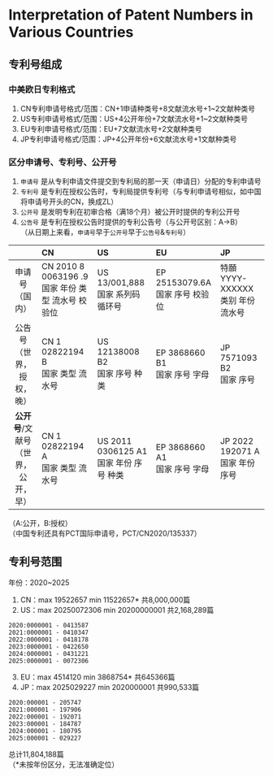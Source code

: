 # Interpretation of Patent Numbers in Various Countries
## 专利号组成
### 中美欧日专利格式
1. CN专利申请号格式/范围：CN+1申请种类号+8文献流水号+1~2文献种类号  
2. US专利申请号格式/范围：US+4公开年份+7文献流水号+1~2文献种类号  
3. EU专利申请号格式/范围：EU+7文献流水号+2文献种类号
4. JP专利申请号格式/范围：JP+4公开年份+6文献流水号+1文献种类号

### 区分申请号、专利号、公开号
1. `申请号` 是从专利申请文件提交到专利局的那一天（申请日）分配的专利申请号  
2. `专利号` 是专利在授权公告时，专利局提供专利号（与专利申请号相似，如中国将申请号开头的CN，换成ZL）  
3. `公开号` 是发明专利在初审合格（满18个月）被公开时提供的专利公开号  
4. `公告号` 是专利在授权公告时提供的专利公告号（与公开号区别：A->B）  
（从日期上来看，`申请号`早于`公开号`早于`公告号`&`专利号`）

|        |   CN   |   US   |   EU   |   JP   |
|:------:|:------|:------|:------|:------|
| 申请号<br>（国内）| CN 2010 8 0063196 .9 <br>国家 年份 类型 流水号 校验位|US 13/001,888<br>国家 系列码 循环号|EP 25153079.6A<br>国家 序号 校验位|特願YYYY-XXXXXX<br>类别 年份 流水号|
|公告号<br>（世界，授权，晚）|CN 1 02822194 B<br>国家 类型 流水号|US 12138008 B2<br>国家 序号 种类|EP 3868660 B1<br>国家 序号 字母|JP 7571093 B2<br>国家 序号|
|**公开号**/文献号<br>（世界，公开，早）|CN 1 02822194 A<br>国家 类型 流水号|US 2011 0306125 A1<br>国家 年份 序号 种类|EP 3868660 A1<br>国家 序号 字母|JP 2022 192071 A<br>国家 年份 序号|  

（A:公开，B:授权）  
（中国专利还具有PCT国际申请号，PCT/CN2020/135337）

## 专利号范围
年份：2020~2025  
1. CN：max 19522657  min 11522657*  共8,000,000篇
2. US：max 20250072306  min  20200000001  共2,168,289篇
```
2020:0000001 - 0413587
2021:0000001 - 0410347
2022:0000001 - 0418178
2023:0000001 - 0422650
2024:0000001 - 0431221
2025:0000001 - 0072306
```
3. EU：max 4514120  min 3868754*  共645366篇
4. JP：max 2025029227  min  2020000001  共990,533篇
```
2020:000001 - 205747
2021:000001 - 197906
2022:000001 - 192071
2023:000001 - 184787
2024:000001 - 180795
2025:000001 - 029227
```
总计11,804,188篇  
（*未按年份区分，无法准确定位）
